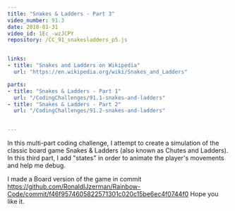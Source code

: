 ```yaml
---
title: "Snakes & Ladders - Part 3"
video_number: 91.3
date: 2018-01-31
video_id: 1Ec_-wzJCPY
repository: /CC_91_snakesladders_p5.js


links:
- title: "Snakes and Ladders on Wikipedia"
  url: "https://en.wikipedia.org/wiki/Snakes_and_Ladders"

parts:
- title: "Snakes & Ladders - Part 1"
  url: "/CodingChallenges/91.1-snakes-and-ladders"
- title: "Snakes & Ladders - Part 2"
  url: "/CodingChallenges/91.2-snakes-and-ladders"


---
```


In this multi-part coding challenge, I attempt to create a simulation of the classic board game Snakes & Ladders (also known as Chutes and Ladders). In this third part, I add "states" in order to animate the player's movements and help me debug. 

I made a Board version of the game in commit https://github.com/RonaldIJzerman/Rainbow-Code/commit/f46f9574605822571301c020c15be6ec4f0744f0
Hope you like it.
